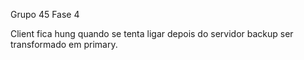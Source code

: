 Grupo 45 Fase 4

Client fica hung quando se tenta ligar depois do servidor backup ser transformado em primary.
